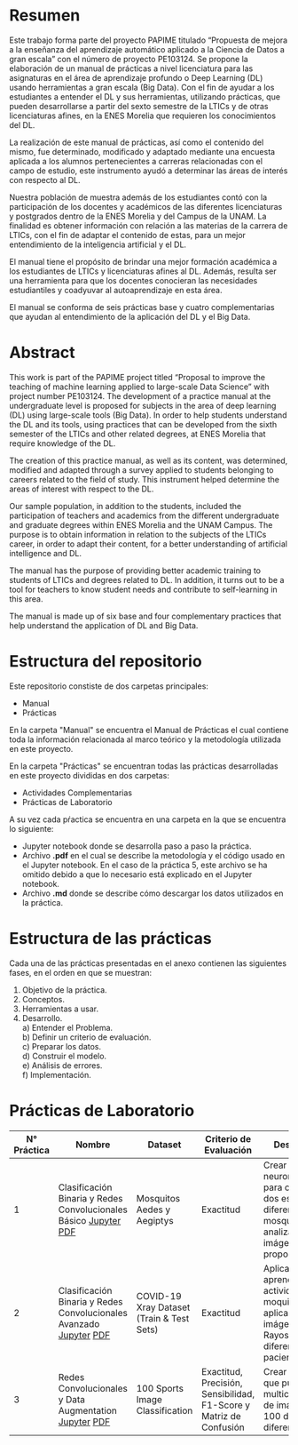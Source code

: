 # Resumen

Este trabajo forma parte del proyecto PAPIME titulado “Propuesta de mejora a la enseñanza del aprendizaje automático aplicado a la Ciencia de Datos a gran escala” con el número de proyecto PE103124. Se propone la elaboración de un manual de prácticas a nivel licenciatura para las asignaturas en el área de aprendizaje profundo o Deep Learning (DL) usando herramientas a gran escala (Big Data). Con el fin de ayudar a los estudiantes a entender el DL y sus herramientas, utilizando prácticas, que pueden desarrollarse a partir del sexto semestre de la LTICs y de otras licenciaturas afines, en la ENES Morelia que requieren los conocimientos del DL.

La realización de este manual de prácticas, así como el contenido del mismo, fue determinado, modificado y adaptado mediante una encuesta aplicada a los alumnos pertenecientes a carreras relacionadas con el campo de estudio, este instrumento ayudó a determinar las áreas de interés con respecto al DL.
	
Nuestra población de muestra además de los estudiantes contó con la participación de los docentes y académicos de las diferentes licenciaturas y postgrados dentro de la ENES Morelia y del Campus de la UNAM. La finalidad es obtener información con relación a las materias de la carrera de LTICs, con el fin de adaptar el contenido de estas, para un mejor entendimiento de la inteligencia artificial y el DL.

El manual tiene el propósito de brindar una mejor formación académica a los estudiantes de LTICs y licenciaturas afines al DL. Además, resulta ser una herramienta para que los docentes conocieran las necesidades estudiantiles y coadyuvar al autoaprendizaje en esta área.

El manual se conforma de seis prácticas base y cuatro complementarias que ayudan al entendimiento de la aplicación del DL y el Big Data.

# Abstract

This work is part of the PAPIME project titled “Proposal to improve the teaching of machine learning applied to large-scale Data Science” with project number PE103124. The development of a practice manual at the undergraduate level is proposed for subjects in the area of deep learning (DL) using large-scale tools (Big Data). In order to help students understand the DL and its tools, using practices that can be developed from the sixth semester of the LTICs and other related degrees, at ENES Morelia that require knowledge of the DL.

The creation of this practice manual, as well as its content, was determined, modified and adapted through a survey applied to students belonging to careers related to the field of study. This instrument helped determine the areas of interest with respect to the DL.

Our sample population, in addition to the students, included the participation of teachers and academics from the different undergraduate and graduate degrees within ENES Morelia and the UNAM Campus. The purpose is to obtain information in relation to the subjects of the LTICs career, in order to adapt their content, for a better understanding of artificial intelligence and DL.

The manual has the purpose of providing better academic training to students of LTICs and degrees related to DL. In addition, it turns out to be a tool for teachers to know student needs and contribute to self-learning in this area.

The manual is made up of six base and four complementary practices that help understand the application of DL and Big Data.

# Estructura del repositorio

Este repositorio constiste de dos carpetas principales:
- Manual
- Prácticas

En la carpeta "Manual" se encuentra el Manual de Prácticas el cual contiene toda la información relacionada al marco teórico y la metodología utilizada en este proyecto.

En la carpeta "Prácticas" se encuentran todas las prácticas desarrolladas en este proyecto divididas en dos carpetas:
- Actividades Complementarias
- Prácticas de Laboratorio

A su vez cada pŕactica se encuentra en una carpeta en la que se encuentra lo siguiente:
- Jupyter notebook donde se desarrolla paso a paso la práctica.
- Archivo **.pdf** en el cual se describe la metodología y el código usado en el Jupyter notebook. En el caso de la práctica 5, este archivo se ha omitido debido a que lo necesario está explicado en el Jupyter notebook.
- Archivo **.md** donde se describe cómo descargar los datos utilizados en la práctica.

# Estructura de las prácticas
Cada una de las prácticas presentadas en el anexo contienen las siguientes fases,
en el orden en que se muestran:

1. Objetivo de la práctica.
2. Conceptos.
3. Herramientas a usar.
4. Desarrollo. <br>
  a) Entender el Problema. <br>
  b) Definir un criterio de evaluación. <br>
  c) Preparar los datos. <br>
  d) Construir el modelo. <br>
  e) Análisis de errores. <br>
  f) Implementación. <br>

# Prácticas de Laboratorio
| N°  Práctica | Nombre                                                     | Dataset                                         | Criterio de  Evaluación     | Descripción                                                                                                                                                                     |
|--------------|------------------------------------------------------------|-------------------------------------------------|-----------------------------|---------------------------------------------------------------------------------------------------------------------------------------------------------------------------------|
| 1            | Clasificación Binaria y Redes Convolucionales Básico  [Jupyter](https://github.com/BruceHGinori/Practicas-DL/blob/main/Pr%C3%A1cticas/Pr%C3%A1cticas%20de%20Laboratorio/Pr%C3%A1ctica%201%20Mosquitos/TF-Mosquitos.ipynb)  [PDF](https://github.com/BruceHGinori/Practicas-DL/blob/main/Pr%C3%A1cticas/Pr%C3%A1cticas%20de%20Laboratorio/Pr%C3%A1ctica%201%20Mosquitos/Pr%C3%A1ctica_1_TF_Mosquitos.pdf)                | Mosquitos Aedes y Aegiptys                           | Exactitud | Crear una red neuronal básica para clasificar dos especies diferentes de mosquitos analizando las imágenes proporcionadas.                             |
| 2            | Clasificación Binaria y Redes Convolucionales Avanzado  [Jupyter](https://github.com/BruceHGinori/Practicas-DL/blob/main/Pr%C3%A1cticas/Pr%C3%A1cticas%20de%20Laboratorio/Pr%C3%A1ctica%202%20Pulmones/TF-Pulmones.ipynb)  [PDF](https://github.com/BruceHGinori/Practicas-DL/blob/main/Pr%C3%A1cticas/Pr%C3%A1cticas%20de%20Laboratorio/Pr%C3%A1ctica%202%20Pulmones/Pr%C3%A1ctica_2_TF_Pulmones.pdf)                | COVID-19 Xray Dataset (Train \& Test Sets)                           | Exactitud | Aplicar lo aprendido en la actividad de los moquitos pero aplicado a imágenes de Rayos X de diferentes pacientes.                             |
| 3            | Redes Convolucionales y Data Augmentation  [Jupyter](https://github.com/BruceHGinori/Practicas-DL/blob/main/Pr%C3%A1cticas/Pr%C3%A1cticas%20de%20Laboratorio/Pr%C3%A1ctica%203%20Deportes/TF-Deportes.ipynb)  [PDF](https://github.com/BruceHGinori/Practicas-DL/blob/main/Pr%C3%A1cticas/Pr%C3%A1cticas%20de%20Laboratorio/Pr%C3%A1ctica%203%20Deportes/Pr%C3%A1ctica_3_TF_Deportes.pdf)                | 100 Sports Image Classification                           | Exactitud, Precisión, Sensibilidad, F1-Score y Matriz de Confusión | Crear un modelo que pueda hacer multiclasificación de imágenes de 100 deportes diferentes.                             |
